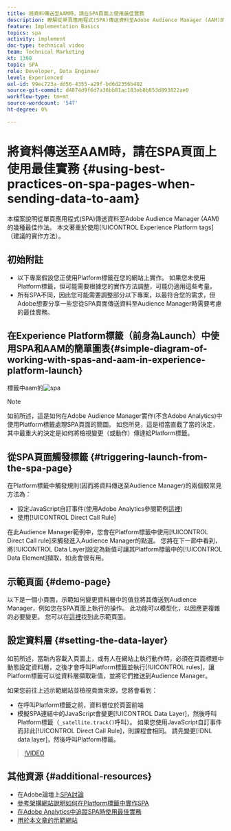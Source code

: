 ```yaml
---
title: 將資料傳送至AAM時，請在SPA頁面上使用最佳實務
description: 瞭解從單頁應用程式(SPA)傳送資料至Adobe Audience Manager (AAM)的最佳實務。 本文主要說明如何使用Experience Platform標籤，此為建議的實作方法。
feature: Implementation Basics
topics: spa
activity: implement
doc-type: technical video
team: Technical Marketing
kt: 1390
topic: SPA
role: Developer, Data Engineer
level: Experienced
exl-id: 99ec723a-dd56-4355-a29f-bd6d2356b402
source-git-commit: d4874d9f6d7a36bb81ac183eb8b853d893822ae0
workflow-type: tm+mt
source-wordcount: '547'
ht-degree: 0%

---
```


# 將資料傳送至AAM時，請在SPA頁面上使用最佳實務 {#using-best-practices-on-spa-pages-when-sending-data-to-aam}

本檔案說明從單頁應用程式(SPA)傳送資料至Adobe Audience Manager (AAM)的幾種最佳作法。 本文著重於使用[!UICONTROL Experience Platform tags] （建議的實作方法）。

## 初始附註

* 以下專案假設您正使用Platform標籤在您的網站上實作。 如果您未使用Platform標籤，但可能需要根據您的實作方法調整，可能仍適用這些考量。
* 所有SPA不同，因此您可能需要調整部分以下專案，以最符合您的需求，但Adobe想要分享一些您從SPA頁面傳送資料至Audience Manager時需要考慮的最佳實務。

## 在Experience Platform標籤（前身為Launch）中使用SPA和AAM的簡單圖表{#simple-diagram-of-working-with-spas-and-aam-in-experience-platform-launch}

標籤中aam的![spa](assets/spa_for_aam_in_launch.png)

>[!NOTE]
>如前所述，這是如何在Adobe Audience Manager實作(不含Adobe Analytics)中使用Platform標籤處理SPA頁面的簡圖。 如您所見，這是相當直截了當的決定，其中最重大的決定是如何將檢視變更（或動作）傳達給Platform標籤。

## 從SPA頁面觸發標籤 {#triggering-launch-from-the-spa-page}

在Platform標籤中觸發規則(因而將資料傳送至Audience Manager)的兩個較常見方法為：

* 設定JavaScript自訂事件(使用Adobe Analytics參閱範例[這裡](https://helpx.adobe.com/analytics/kt/using/spa-analytics-best-practices-feature-video-use.html))
* 使用[!UICONTROL Direct Call Rule]

在此Audience Manager範例中，您會在Platform標籤中使用[!UICONTROL Direct Call rule]來觸發進入Audience Manager的點選。 您將在下一節中看到，將[!UICONTROL Data Layer]設定為新值可讓其Platform標籤中的[!UICONTROL Data Element]擷取，如此會很有用。

## 示範頁面 {#demo-page}

以下是一個小頁面，示範如何變更資料層中的值並將其傳送到Audience Manager，例如您在SPA頁面上執行的操作。 此功能可以模型化，以因應更複雜的必要變更。 您可以在[這裡](https://aam.enablementadobe.com/SPA-Launch.html)找到此示範頁面。

## 設定資料層 {#setting-the-data-layer}

如前所述，當新內容載入頁面上，或有人在網站上執行動作時，必須在頁面標題中動態設定資料層，之後才會呼叫Platform標籤並執行[!UICONTROL rules]，讓Platform標籤可以從資料層擷取新值，並將它們推送到Audience Manager。

如果您前往上述示範網站並檢視頁面來源，您將會看到：

* 在呼叫Platform標籤之前，資料層位於頁面前端
* 模擬SPA連結中的JavaScript會變更[!UICONTROL Data Layer]，然後呼叫Platform標籤（`_satellite.track()`呼叫）。 如果您使用JavaScript自訂事件而非此[!UICONTROL Direct Call Rule]，則課程會相同。 請先變更[!DNL data layer]，然後呼叫Platform標籤。

>[!VIDEO](https://video.tv.adobe.com/v/23322/?quality=12)

## 其他資源 {#additional-resources}

* 在Adobe論壇上[SPA討論](https://forums.adobe.com/thread/2451022)
* [參考架構網站說明如何在Platform標籤中實作SPA](https://helpx.adobe.com/experience-manager/kt/integration/using/launch-reference-architecture-SPA-tutorial-implement.html)
* [在Adobe Analytics中追蹤SPA時使用最佳實務](https://helpx.adobe.com/analytics/kt/using/spa-analytics-best-practices-feature-video-use.html)
* [用於本文章的示範網站](https://aam.enablementadobe.com/SPA-Launch.html)

